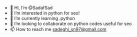- 👋 Hi, I’m @SadafSad
- 👀 I’m interested in python for seo!
- 🌱 I’m currently learning .python
- 💞️ I’m looking to collaborate on python codes useful for seo
- 📫 How to reach me sadeghi_sn97@gmail.com
<!---
SadafSad/SadafSad is a ✨ special ✨ repository because its `README.md` (this file) appears on your GitHub profile.
You can click the Preview link to take a look at your changes.
--->
